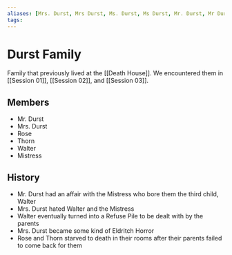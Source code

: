 ```yaml
---
aliases: [Mrs. Durst, Mrs Durst, Ms. Durst, Ms Durst, Mr. Durst, Mr Durst, Rose, Thorn, Walter, Mistress, Rose and Thorn]
tags: 
---
```


# Durst Family

Family that previously lived at the [[Death House]].  We encountered them in [[Session 01]], [[Session 02]], and [[Session 03]].

## Members

- Mr. Durst
- Mrs. Durst
- Rose
- Thorn
- Walter
- Mistress

## History

- Mr. Durst had an affair with the Mistress who bore them the third child, Walter
- Mrs. Durst hated Walter and the Mistress
- Walter eventually turned into a Refuse Pile to be dealt with by the parents
- Mrs. Durst became some kind of Eldritch Horror
- Rose and Thorn starved to death in their rooms after their parents failed to come back for them